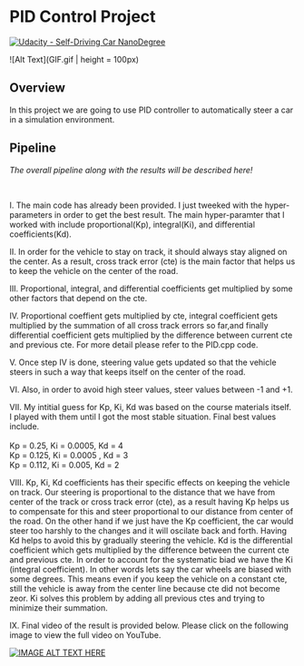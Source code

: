 # PID Control Project

[![Udacity - Self-Driving Car NanoDegree](https://s3.amazonaws.com/udacity-sdc/github/shield-carnd.svg)](http://www.udacity.com/drive)


![Alt Text](GIF.gif | height = 100px)


Overview
---


In this project we are going to use PID controller to automatically steer a car in a simulation environment. 


Pipeline
---



*The overall pipeline along with the results will be described here!*

<br>

I. The main code has already been provided. I just tweeked with the hyper-parameters in order to get the best result. The main hyper-paramter that I worked with include proportional(Kp), integral(Ki), and differential coefficients(Kd).


II. In order for the vehicle to stay on track, it should always stay aligned on the center. As a result, cross track
error (cte) is the main factor that helps us to keep the vehicle on the center of the road.

III. Proportional, integral, and differential coefficients get multiplied by some other factors that depend on the cte.

IV. Proportional coeffient gets multiplied by cte, integral coefficient gets multiplied by the summation of all cross track errors so far,and finally differential coefficient gets multiplied by the difference between current cte and previous cte. For more detail please refer to the PID.cpp code.


V. Once step IV is done, steering value gets updated so that the vehicle steers in such a way that keeps itself on the center of the road.

VI. Also, in order to avoid high steer values, steer values between -1 and +1.

VII. My intitial guess for Kp, Ki, Kd was based on the course materials itself. I played with them until I got the most stable situation. Final best values include.</br>
</br>
Kp = 0.25, Ki = 0.0005, Kd = 4 </br>
Kp = 0.125, Ki = 0.0005 , Kd = 3 </br>
Kp = 0.112, Ki = 0.005, Kd = 2 </br>

VIII. Kp, Ki, Kd coefficients has their specific effects on keeping the vehicle on track. Our steering is proportional to the distance that we have from center of the track or cross track error (cte), as a result having Kp helps us to compensate for this and steer proportional to our distance from center of the road. On the other hand if we just have the Kp coefficient, the car would steer too harshly to the changes and it will oscilate back and forth. Having Kd helps to avoid this by gradually steering the vehicle. Kd is the differential coefficient which gets multiplied by the difference between the current cte and previous cte. In order to account for the systematic biad we have the Ki (integral coefficient). In other words lets say the car wheels are biased with some degrees. This means even if you keep the vehicle on a constant cte, still the vehicle is away from the center line because cte did not become zeor. Ki solves this problem by adding all previous ctes and trying to minimize their summation.


IX. Final video of the result is provided below. Please click on the following image to view the full video on YouTube. 
</br>

[![IMAGE ALT TEXT HERE](https://img.youtube.com/vi/Nupljp59Mds/0.jpg)](https://www.youtube.com/watch?v=Nupljp59Mds)

</br>
<br></br>